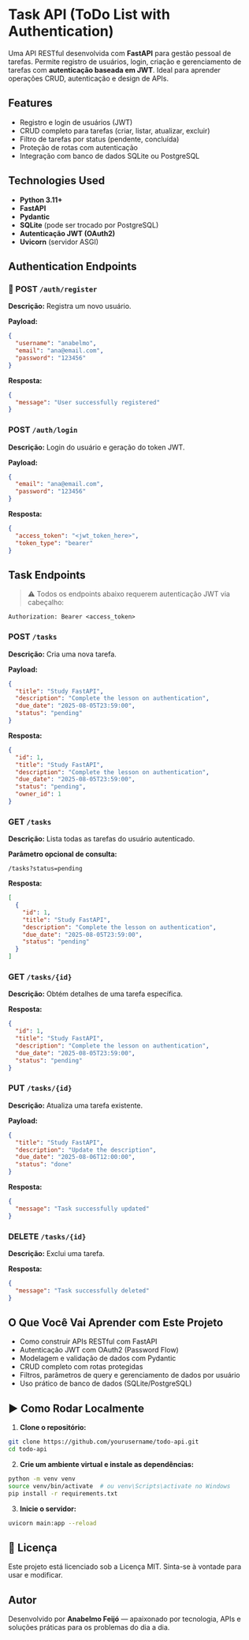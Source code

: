 
# Task API (ToDo List with Authentication)

Uma API RESTful desenvolvida com **FastAPI** para gestão pessoal de tarefas. Permite registro de usuários, login, criação e gerenciamento de tarefas com **autenticação baseada em JWT**. Ideal para aprender operações CRUD, autenticação e design de APIs.

## Features

* Registro e login de usuários (JWT)
* CRUD completo para tarefas (criar, listar, atualizar, excluir)
* Filtro de tarefas por status (pendente, concluída)
* Proteção de rotas com autenticação
* Integração com banco de dados SQLite ou PostgreSQL

## Technologies Used

* **Python 3.11+**
* **FastAPI**
* **Pydantic**
* **SQLite** (pode ser trocado por PostgreSQL)
* **Autenticação JWT (OAuth2)**
* **Uvicorn** (servidor ASGI)

## Authentication Endpoints

### 📌 POST `/auth/register`

**Descrição:** Registra um novo usuário.

**Payload:**

```json
{
  "username": "anabelmo",
  "email": "ana@email.com",
  "password": "123456"
}
```

**Resposta:**

```json
{
  "message": "User successfully registered"
}
```


### POST `/auth/login`

**Descrição:** Login do usuário e geração do token JWT.

**Payload:**

```json
{
  "email": "ana@email.com",
  "password": "123456"
}
```

**Resposta:**

```json
{
  "access_token": "<jwt_token_here>",
  "token_type": "bearer"
}
```

## Task Endpoints

> ⚠️ Todos os endpoints abaixo requerem autenticação JWT via cabeçalho:

```
Authorization: Bearer <access_token>
```


### POST `/tasks`

**Descrição:** Cria uma nova tarefa.

**Payload:**

```json
{
  "title": "Study FastAPI",
  "description": "Complete the lesson on authentication",
  "due_date": "2025-08-05T23:59:00",
  "status": "pending"
}
```

**Resposta:**

```json
{
  "id": 1,
  "title": "Study FastAPI",
  "description": "Complete the lesson on authentication",
  "due_date": "2025-08-05T23:59:00",
  "status": "pending",
  "owner_id": 1
}
```


### GET `/tasks`

**Descrição:** Lista todas as tarefas do usuário autenticado.

**Parâmetro opcional de consulta:**

```
/tasks?status=pending
```

**Resposta:**

```json
[
  {
    "id": 1,
    "title": "Study FastAPI",
    "description": "Complete the lesson on authentication",
    "due_date": "2025-08-05T23:59:00",
    "status": "pending"
  }
]
```


### GET `/tasks/{id}`

**Descrição:** Obtém detalhes de uma tarefa específica.

**Resposta:**

```json
{
  "id": 1,
  "title": "Study FastAPI",
  "description": "Complete the lesson on authentication",
  "due_date": "2025-08-05T23:59:00",
  "status": "pending"
}
```


### PUT `/tasks/{id}`

**Descrição:** Atualiza uma tarefa existente.

**Payload:**

```json
{
  "title": "Study FastAPI",
  "description": "Update the description",
  "due_date": "2025-08-06T12:00:00",
  "status": "done"
}
```

**Resposta:**

```json
{
  "message": "Task successfully updated"
}
```


### DELETE `/tasks/{id}`

**Descrição:** Exclui uma tarefa.

**Resposta:**

```json
{
  "message": "Task successfully deleted"
}
```

## O Que Você Vai Aprender com Este Projeto

* Como construir APIs RESTful com FastAPI
* Autenticação JWT com OAuth2 (Password Flow)
* Modelagem e validação de dados com Pydantic
* CRUD completo com rotas protegidas
* Filtros, parâmetros de query e gerenciamento de dados por usuário
* Uso prático de banco de dados (SQLite/PostgreSQL)

## ▶️ Como Rodar Localmente

1. **Clone o repositório:**

```bash
git clone https://github.com/yourusername/todo-api.git
cd todo-api
```

2. **Crie um ambiente virtual e instale as dependências:**

```bash
python -m venv venv
source venv/bin/activate  # ou venv\Scripts\activate no Windows
pip install -r requirements.txt
```

3. **Inicie o servidor:**

```bash
uvicorn main:app --reload
```

## 📄 Licença

Este projeto está licenciado sob a Licença MIT. Sinta-se à vontade para usar e modificar.

## Autor

Desenvolvido por **Anabelmo Feijó** — apaixonado por tecnologia, APIs e soluções práticas para os problemas do dia a dia.